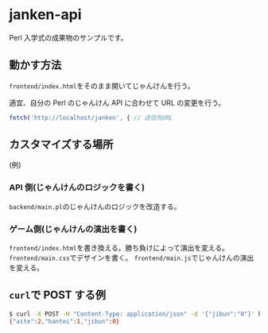 # janken-api

Perl 入学式の成果物のサンプルです。

## 動かす方法

`frontend/index.html`をそのまま開いてじゃんけんを行う。

適宜、自分の Perl のじゃんけん API に合わせて URL の変更を行う。

```js
fetch('http://localhost/janken', { // 送信先URL
```

## カスタマイズする場所

(例)

### API 側(じゃんけんのロジックを書く)

`backend/main.pl`のじゃんけんのロジックを改造する。

### ゲーム側(じゃんけんの演出を書く)

`frontend/index.html`を書き換える。勝ち負けによって演出を変える。
`frontend/main.css`でデザインを書く。
`frontend/main.js`でじゃんけんの演出を変える。

## `curl`で POST する例

```sh
$ curl -X POST -H "Content-Type: application/json" -d '{"jibun":"0"}' http://localhost/
{"aite":2,"hantei":1,"jibun":0}
```

